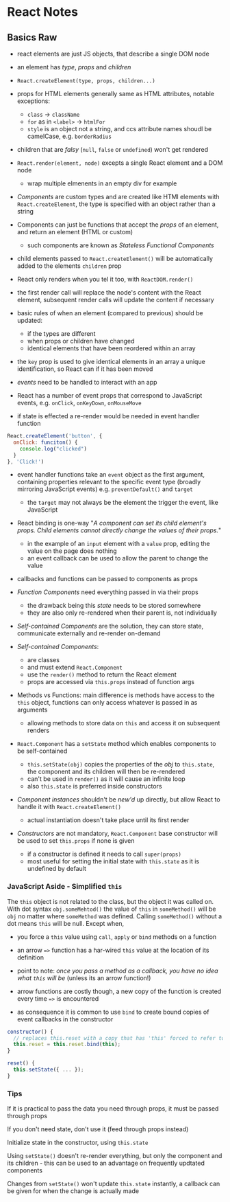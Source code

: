 # React Notes

## Basics Raw

- react elements are just JS objects, that describe a single DOM node
- an element has *type*, *props* and *children*
- `React.createElement(type, props, children...)`
- props for HTML elements generally same as HTML attributes, notable exceptions:
  - `class` -> `className`
  - `for` as in `<label>` -> `htmlFor`
  - `style` is an object not a string, and ccs attribute names shoudl be camelCase, e.g.  `borderRadius`
- children that are *falsy* (`null`, `false` or `undefined`) won't get rendered
- `React.render(element, node)` excepts a single React element and a DOM node
  - wrap multiple elmenents in an empty div for example

- *Components* are custom types and are created like HTMl elements with `React.createElement`, the type is specified with an object rather than a string
- Components can just be functions that accept the *props* of an element, and return an element (HTML or custom)
  - such components are known as *Stateless Functional Components*
- child elements passed to `React.createElement()` will be automatically added to the elements `children` prop

- React only renders when you tel it too, with `ReactDOM.render()`
- the first render call will replace the node's content with the React element, subsequent render calls will update the content if necessary
- basic rules of when an element (compared to previous) should be updated:
  - if the types are different
  - when props or children have changed
  - identical elements that have been reordered within an array
- the `key` prop is used to give identical elements in an array a unique identification, so React can if it has been moved

- *events* need to be handled to interact with an app
- React has a number of event props that correspond to JavaScript events, e.g. `onClick`, `onKeyDown`, `onMouseMove`
- if state is effected a re-render would be needed in event handler function
```javascript
React.createElement('button', {
  onClick: funciton() {
    console.log("clicked")
  }
}, 'Click!')
```
- event handler functions take an `event` object as the first argument, containing properties relevant to the specific event type (broadly mirroring JavaScript events) e.g. `preventDefault()` and `target`
  - the `target` may not always be the element the trigger the event, like JavaScript
- React binding is one-way "*A component can set its child element's props. Child elements cannot directly change the values of their props.*"
  - in the example of an `input` element with a `value` prop, editing the value on the page does nothing
  - an event callback can be used to allow the parent to change the value
- callbacks and functions can be passed to components as props

- *Function Components* need everything passed in via their props
  - the drawback being this *state* needs to be stored somewhere
  - they are also only re-rendered when their parent is, not individually
- *Self-contained Components* are the solution, they can store state, communicate externally and re-render on-demand
- *Self-contained Components*:
  - are classes
  - and must extend `React.Component`
  - use the `render()` method to return the React element
  - props are accessed via `this.props` instead of function args
- Methods vs Functions: main difference is methods have access to the `this` object, functions can only access whatever is passed in as arguments
  - allowing methods to store data on `this` and access it on subsequent renders
- `React.Component` has a `setState` method which enables components to be self-contained
  - `this.setState(obj)` copies the properties of the *obj* to `this.state`, the component and its children will then be re-rendered
  - can't be used in `render()` as it will cause an infinite loop
  - also `this.state` is preferred inside constructors
- *Component instances* shouldn't be *new'd* up directly, but allow React to handle it with `React.createElement()`
  - actual instantiation doesn't take place until its first render
- *Constructors* are not mandatory, `React.Component` base constructor will be used to set `this.props` if none is given
  - if a constructor is defined it needs to call `super(props)`
  - most useful for setting the initial state with `this.state` as it is undefined by default

### JavaScript Aside - Simplified `this`
The `this` object is not related to the class, but the object it was called on.
With dot syntax `obj.someMehtod()` the value of `this` in `someMethod()` will be `obj` no matter where `someMethod` was defined.
Calling `someMethod()` without a dot means `this` will be null. Except when,
- you force a `this` value using `call`, `apply` or `bind` methods on a function
- an arrow `=>` function has a har-wired `this` value at the location of its definition

- point to note: *once you pass a method as a callback, you have no idea what `this` will be* (unless its an arrow function!)
- arrow functions are costly though, a new copy of the function is created every time `=>` is encountered
- as consequence it is common to use `bind` to create bound copies of event callbacks in the constructor
```javascript
constructor() {
  // replaces this.reset with a copy that has 'this' forced to refer to the instance
  this.reset = this.reset.bind(this);
}

reset() {
  this.setState({ ... });
}
```

### Tips

If it is practical to pass the data you need through props, it must be passed through props

If you don't need state, don't use it (feed through props instead)

Initialize state in the constructor, using `this.state`

Using `setState()` doesn't re-render everything, but only the component and its children - this can be used to an advantage on frequently updtated components

Changes from `setState()` won't update `this.state` instantly, a callback can be given for when the change is actually made
